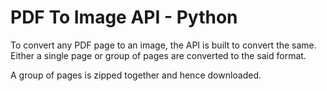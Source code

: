 # PDF To Image API - Python

To convert any PDF page to an image, the API is built to convert the same. Either a single page or group of pages are converted to the said format.

A group of pages is zipped together and hence downloaded.